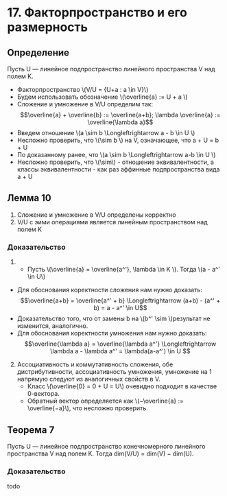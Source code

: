 # 17. Факторпространство и его размерность

## Определение
Пусть U — линейное подпространство линейного
пространства V над полем K.
- Факторпространство \\(V/U = {U+a : a \in V}\\)
- Будем использовать обозначение \\(\overline{a} := U + a \\)
- Сложение и умножение в V/U определим так:
$$\overline{a} + \overline{b} := \overline{a+b}; \lambda \overline{a} := \overline{\lambda a}$$
- Введем отношение \\(a \sim b \Longleftrightarrow a - b \in U \\)
- Несложно проверить, что \\(\sim b \\) на V, означающее, что
a + U = b + U
- По доказанному ранее, что \\(a \sim b \Longleftrightarrow a-b \in U \\)
- Несложно проверить, что \\(\sim\\) - отношение эквивалентности, а классы эквивалентности - как раз
аффинные подпространства вида a + U

## Лемма 10
1) Сложение и умножение в V/U определены корректно
2) V/U с эими операциями является линейным пространством над полем K
### Доказательство
1) - Пусть \\(\overline{a} = \overline{a^'}, \lambda \in K \\). Тогда \\(a - a^' \in U\\)
- Для обоснования коректности сложения нам нужно доказать:
$$\overline{a+b} = \overline{a^' + b} \Longleftrightarrow (a+b) - (a^' + b) = a - a^' \in U$$
- Доказательство того, что от замены b на \\(b^' \sim \\)результат не
изменится, аналогично.
- Для обоснования коректности умножения нам нужно
доказать:
$$\overline{\lambda a} = \overline{\lambda a^'} \Longleftrightarrow \lambda a - \lambda a^' = \lambda(a-a^') \in U $$
2) Ассоциативность и коммутативность сложения, обе
   дистрибутивности, ассоциативность умножения, умножение
   на 1 напрямую следуют из аналогичных свойств в V.
   - Класс \\(\overline{0} = 0 + U = U\\) очевидно подходит в качестве
   0-вектора.
   - Обратный вектор определяется как \\(−\overline{a} := \overline{−a}\\), что несложно
   проверить.

## Теорема 7
Пусть U — линейное подпространство конечномерного
линейного пространства V над полем K. Тогда
dim(V/U) = dim(V) − dim(U).
### Доказательство
todo
